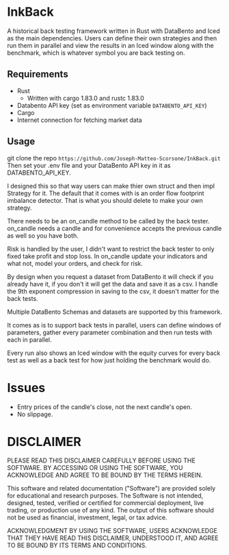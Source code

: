 # InkBack

A historical back testing framework written in Rust with DataBento and Iced as the main dependencies.
Users can define their own strategies and then run them in parallel and view the results in an Iced window along with the benchmark, which is whatever symbol you are back testing on.

## Requirements
- Rust
    - Written with cargo 1.83.0 and rustc 1.83.0
- Databento API key (set as environment variable `DATABENTO_API_KEY`)
- Cargo
- Internet connection for fetching market data

## Usage

git clone the repo
```https://github.com/Joseph-Matteo-Scorsone/InkBack.git```
Then set your .env file and your DataBento API key in it as DATABENTO_API_KEY.

I designed this so that way users can make thier own struct and then impl Strategy for it. The default that it comes with is an order flow footprint imbalance detector.
That is what you should delete to make your own strategy.

There needs to be an on_candle method to be called by the back tester.
on_candle needs a candle and for convenience accepts the previous candle as well so you have both.

Risk is handled by the user, I didn't want to restrict the back tester to only fixed take profit and stop loss.
In on_candle update your indicators and what not, model your orders, and check for risk.

By design when you request a dataset from DataBento it will check if you already have it, if you don't it will get the data and save it as a csv.
I handle the 9th exponent compression in saving to the csv, it doesn't matter for the back tests.

Multiple DataBento Schemas and datasets are supported by this framework.

It comes as is to support back tests in parallel, users can define windows of parameters, gather every parameter combination and then run tests with each in parallel.

Every run also shows an Iced window with the equity curves for every back test as well as a back test for how just holding the benchmark would do.

# Issues
- Entry prices of the candle's close, not the next candle's open.
- No slippage.


# DISCLAIMER

PLEASE READ THIS DISCLAIMER CAREFULLY BEFORE USING THE SOFTWARE. BY ACCESSING OR USING THE SOFTWARE, YOU ACKNOWLEDGE AND AGREE TO BE BOUND BY THE TERMS HEREIN.

This software and related documentation ("Software") are provided solely for educational and research purposes. The Software is not intended, designed, tested, verified or certified for commercial deployment, live trading, or production use of any kind. The output of this software should not be used as financial, investment, legal, or tax advice.

ACKNOWLEDGMENT BY USING THE SOFTWARE, USERS ACKNOWLEDGE THAT THEY HAVE READ THIS DISCLAIMER, UNDERSTOOD IT, AND AGREE TO BE BOUND BY ITS TERMS AND CONDITIONS.
